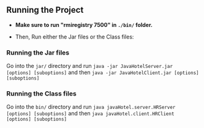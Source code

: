## Running the Project

- **Make sure to run "rmiregistry 7500" in `./bin/` folder.**

- Then, Run either the Jar files or the Class files:

### Running the Jar files

Go into the `jar/` directory and run `java -jar JavaHotelServer.jar [options]
[suboptions]` and then `java -jar JavaHotelClient.jar [options] [suboptions]`

### Running the Class files

Go into the `bin/` directory and run `java javaHotel.server.HRServer [options]
[suboptions]` and then `java javaHotel.client.HRClient [options] [suboptions]`
